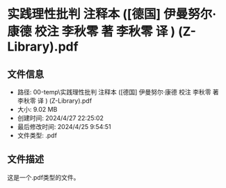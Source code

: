 ﻿# 实践理性批判 注释本 ([德国] 伊曼努尔·康德  校注 李秋零 著 李秋零 译 ) (Z-Library).pdf

## 文件信息
- 路径: 00-temp\实践理性批判 注释本 ([德国] 伊曼努尔·康德  校注 李秋零 著 李秋零 译 ) (Z-Library).pdf
- 大小: 9.02 MB
- 创建时间: 2024/4/27 22:25:02
- 最后修改时间: 2024/4/25 9:54:51
- 文件类型: .pdf

## 文件描述
这是一个.pdf类型的文件。

